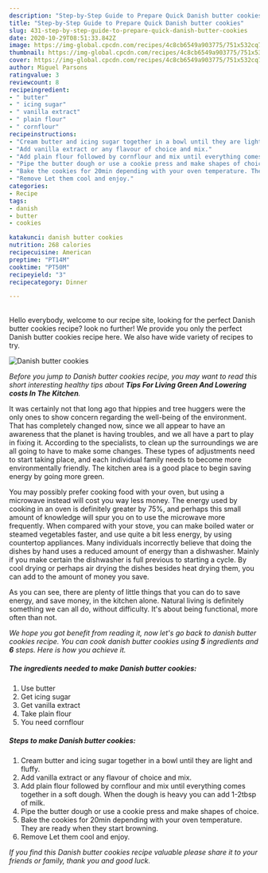 ```yaml
---
description: "Step-by-Step Guide to Prepare Quick Danish butter cookies"
title: "Step-by-Step Guide to Prepare Quick Danish butter cookies"
slug: 431-step-by-step-guide-to-prepare-quick-danish-butter-cookies
date: 2020-10-29T08:51:33.842Z
image: https://img-global.cpcdn.com/recipes/4c8cb6549a903775/751x532cq70/danish-butter-cookies-recipe-main-photo.jpg
thumbnail: https://img-global.cpcdn.com/recipes/4c8cb6549a903775/751x532cq70/danish-butter-cookies-recipe-main-photo.jpg
cover: https://img-global.cpcdn.com/recipes/4c8cb6549a903775/751x532cq70/danish-butter-cookies-recipe-main-photo.jpg
author: Miguel Parsons
ratingvalue: 3
reviewcount: 8
recipeingredient:
- " butter"
- " icing sugar"
- " vanilla extract"
- " plain flour"
- " cornflour"
recipeinstructions:
- "Cream butter and icing sugar together in a bowl until they are light and fluffy."
- "Add vanilla extract or any flavour of choice and mix."
- "Add plain flour followed by cornflour and mix until everything comes together in a soft dough. When the dough is heavy you can add 1-2tbsp of milk."
- "Pipe the butter dough or use a cookie press and make shapes of choice."
- "Bake the cookies for 20min depending with your oven temperature. They are ready when they start browning."
- "Remove Let them cool and enjoy."
categories:
- Recipe
tags:
- danish
- butter
- cookies

katakunci: danish butter cookies 
nutrition: 268 calories
recipecuisine: American
preptime: "PT14M"
cooktime: "PT50M"
recipeyield: "3"
recipecategory: Dinner

---
```

<br>
Hello everybody, welcome to our recipe site, looking for the perfect Danish butter cookies recipe? look no further! We provide you only the perfect Danish butter cookies recipe here. We also have wide variety of recipes to try.
<br>


![Danish butter cookies](https://img-global.cpcdn.com/recipes/4c8cb6549a903775/751x532cq70/danish-butter-cookies-recipe-main-photo.jpg)

<i>Before you jump to Danish butter cookies recipe, you may want to read this short interesting healthy tips about 
<strong>Tips For Living Green And Lowering costs In The Kitchen</strong>.</i>
</br>

It was certainly not that long ago that hippies and tree huggers were the only ones to show concern regarding the well-being of the environment. That has completely changed now, since we all appear to have an awareness that the planet is having troubles, and we all have a part to play in fixing it. According to the specialists, to clean up the surroundings we are all going to have to make some changes. These types of adjustments need to start taking place, and each individual family needs to become more environmentally friendly. The kitchen area is a good place to begin saving energy by going more green.

You may possibly prefer cooking food with your oven, but using a microwave instead will cost you way less money. The energy used by cooking in an oven is definitely greater by 75%, and perhaps this small amount of knowledge will spur you on to use the microwave more frequently. When compared with your stove, you can make boiled water or steamed vegetables faster, and use quite a bit less energy, by using countertop appliances. Many individuals incorrectly believe that doing the dishes by hand uses a reduced amount of energy than a dishwasher. Mainly if you make certain the dishwasher is full previous to starting a cycle. By cool drying or perhaps air drying the dishes besides heat drying them, you can add to the amount of money you save.

As you can see, there are plenty of little things that you can do to save energy, and save money, in the kitchen alone. Natural living is definitely something we can all do, without difficulty. It's about being functional, more often than not.


<i>We hope you got benefit from reading it, now let's go back to danish butter cookies recipe. You can cook danish butter cookies using <strong>5</strong> ingredients and <strong>6</strong> steps. Here is how you achieve it.
</i>

##### The ingredients needed to make Danish butter cookies:

1. Use  butter
1. Get  icing sugar
1. Get  vanilla extract
1. Take  plain flour
1. You need  cornflour


##### Steps to make Danish butter cookies:

1. Cream butter and icing sugar together in a bowl until they are light and fluffy.
1. Add vanilla extract or any flavour of choice and mix.
1. Add plain flour followed by cornflour and mix until everything comes together in a soft dough. When the dough is heavy you can add 1-2tbsp of milk.
1. Pipe the butter dough or use a cookie press and make shapes of choice.
1. Bake the cookies for 20min depending with your oven temperature. They are ready when they start browning.
1. Remove Let them cool and enjoy.


<i>If you find this Danish butter cookies recipe valuable please share it to your friends or family, thank you and good luck.</i>
